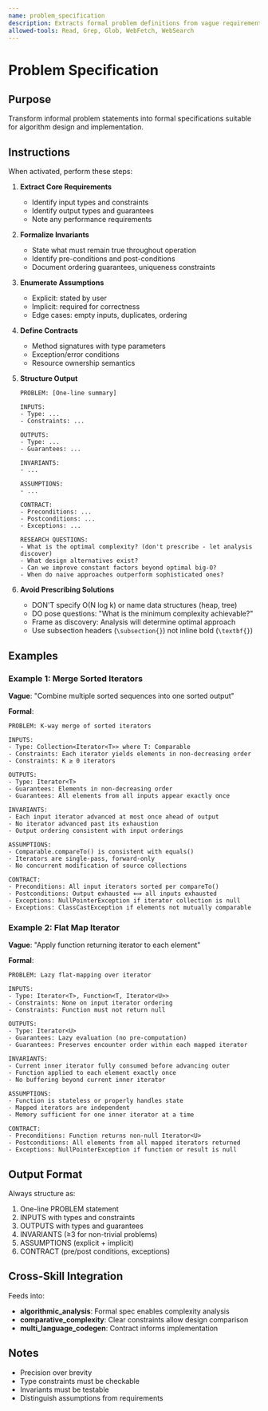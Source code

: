 ```yaml
---
name: problem_specification
description: Extracts formal problem definitions from vague requirements. Identifies type constraints, invariants, assumptions, and contracts. Use when converting informal problem descriptions into rigorous specifications.
allowed-tools: Read, Grep, Glob, WebFetch, WebSearch
---
```


# Problem Specification

## Purpose

Transform informal problem statements into formal specifications suitable for algorithm design and implementation.

## Instructions

When activated, perform these steps:

1. **Extract Core Requirements**
   - Identify input types and constraints
   - Identify output types and guarantees
   - Note any performance requirements

2. **Formalize Invariants**
   - State what must remain true throughout operation
   - Identify pre-conditions and post-conditions
   - Document ordering guarantees, uniqueness constraints

3. **Enumerate Assumptions**
   - Explicit: stated by user
   - Implicit: required for correctness
   - Edge cases: empty inputs, duplicates, ordering

4. **Define Contracts**
   - Method signatures with type parameters
   - Exception/error conditions
   - Resource ownership semantics

5. **Structure Output**
   ```
   PROBLEM: [One-line summary]

   INPUTS:
   - Type: ...
   - Constraints: ...

   OUTPUTS:
   - Type: ...
   - Guarantees: ...

   INVARIANTS:
   - ...

   ASSUMPTIONS:
   - ...

   CONTRACT:
   - Preconditions: ...
   - Postconditions: ...
   - Exceptions: ...

   RESEARCH QUESTIONS:
   - What is the optimal complexity? (don't prescribe - let analysis discover)
   - What design alternatives exist?
   - Can we improve constant factors beyond optimal big-O?
   - When do naive approaches outperform sophisticated ones?
   ```

6. **Avoid Prescribing Solutions**
   - DON'T specify O(N log k) or name data structures (heap, tree)
   - DO pose questions: "What is the minimum complexity achievable?"
   - Frame as discovery: Analysis will determine optimal approach
   - Use subsection headers (`\subsection{}`) not inline bold (`\textbf{}`)

## Examples

### Example 1: Merge Sorted Iterators

**Vague**: "Combine multiple sorted sequences into one sorted output"

**Formal**:
```
PROBLEM: K-way merge of sorted iterators

INPUTS:
- Type: Collection<Iterator<T>> where T: Comparable
- Constraints: Each iterator yields elements in non-decreasing order
- Constraints: K ≥ 0 iterators

OUTPUTS:
- Type: Iterator<T>
- Guarantees: Elements in non-decreasing order
- Guarantees: All elements from all inputs appear exactly once

INVARIANTS:
- Each input iterator advanced at most once ahead of output
- No iterator advanced past its exhaustion
- Output ordering consistent with input orderings

ASSUMPTIONS:
- Comparable.compareTo() is consistent with equals()
- Iterators are single-pass, forward-only
- No concurrent modification of source collections

CONTRACT:
- Preconditions: All input iterators sorted per compareTo()
- Postconditions: Output exhausted ⟺ all inputs exhausted
- Exceptions: NullPointerException if iterator collection is null
- Exceptions: ClassCastException if elements not mutually comparable
```

### Example 2: Flat Map Iterator

**Vague**: "Apply function returning iterator to each element"

**Formal**:
```
PROBLEM: Lazy flat-mapping over iterator

INPUTS:
- Type: Iterator<T>, Function<T, Iterator<U>>
- Constraints: None on input iterator ordering
- Constraints: Function must not return null

OUTPUTS:
- Type: Iterator<U>
- Guarantees: Lazy evaluation (no pre-computation)
- Guarantees: Preserves encounter order within each mapped iterator

INVARIANTS:
- Current inner iterator fully consumed before advancing outer
- Function applied to each element exactly once
- No buffering beyond current inner iterator

ASSUMPTIONS:
- Function is stateless or properly handles state
- Mapped iterators are independent
- Memory sufficient for one inner iterator at a time

CONTRACT:
- Preconditions: Function returns non-null Iterator<U>
- Postconditions: All elements from all mapped iterators returned
- Exceptions: NullPointerException if function or result is null
```

## Output Format

Always structure as:
1. One-line PROBLEM statement
2. INPUTS with types and constraints
3. OUTPUTS with types and guarantees
4. INVARIANTS (≥3 for non-trivial problems)
5. ASSUMPTIONS (explicit + implicit)
6. CONTRACT (pre/post conditions, exceptions)

## Cross-Skill Integration

Feeds into:
- **algorithmic_analysis**: Formal spec enables complexity analysis
- **comparative_complexity**: Clear constraints allow design comparison
- **multi_language_codegen**: Contract informs implementation

## Notes

- Precision over brevity
- Type constraints must be checkable
- Invariants must be testable
- Distinguish assumptions from requirements
